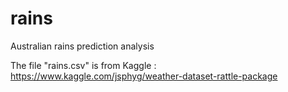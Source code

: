 # rains
Australian rains prediction analysis

The file "rains.csv" is from Kaggle : https://www.kaggle.com/jsphyg/weather-dataset-rattle-package
